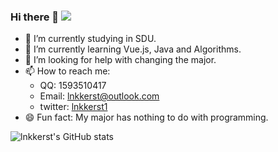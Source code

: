### Hi there 👋 ![](https://komarev.com/ghpvc/?username=lnkkerst)

<!--
**lnkkerst/lnkkerst** is a ✨ _special_ ✨ repository because its `README.md` (this file) appears on your GitHub profile.

Here are some ideas to get you started:

- 🔭 I’m currently working on ...
- 🌱 I’m currently learning ...
- 👯 I’m looking to collaborate on ...
- 🤔 I’m looking for help with ...
- 💬 Ask me about ...
- 📫 How to reach me: ...
- 😄 Pronouns: ...
- ⚡ Fun fact: ...
-->

- 🔭 I’m currently studying in SDU.
- 🌱 I’m currently learning Vue.js, Java and Algorithms.
- 🤔 I’m looking for help with changing the major.
- 📫 How to reach me:
    - QQ: 1593510417
    - Email: lnkkerst@outlook.com
    - twitter: [lnkkerst1](https://twitter.com/lnkkerst1)
- 😄 Fun fact: My major has nothing to do with programming.

![lnkkerst's GitHub stats](https://github-readme-stats.vercel.app/api?username=lnkkerst&count_private=true&show_icons=true)
